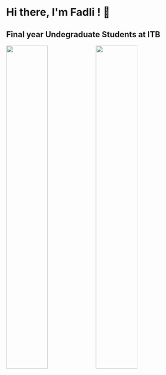# Hi there, I'm Fadli ! 👋
## Final year Undegraduate Students at ITB

<img align='left' width='47%' src = "https://github-readme-stats.vercel.app/api?username=fadlinaufal06&show_icons=true&theme=radical"/>
<img align='left' width='47%' src = "https://github-readme-stats.vercel.app/api/top-langs/?username=fadlinaufal06&layout=compact"/>

